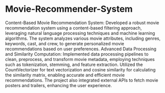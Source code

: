 # Movie-Recommender-System
Content-Based Movie Recommendation System:
Developed a robust movie recommendation system using a content-based filtering approach, leveraging natural language processing techniques and machine learning algorithms. The system analyzes various movie attributes, including genres, keywords, cast, and crew, to generate personalized movie recommendations based on user preferences.
Advanced Data Processing and Similarity Computation:
Implemented data processing pipelines to clean, preprocess, and transform movie metadata, employing techniques such as tokenization, stemming, and feature extraction. Utilized the CountVectorizer for text vectorization and cosine similarity for calculating the similarity matrix, enabling accurate and efficient movie recommendations. The project also integrated external APIs to fetch movie posters and trailers, enhancing the user experience.
